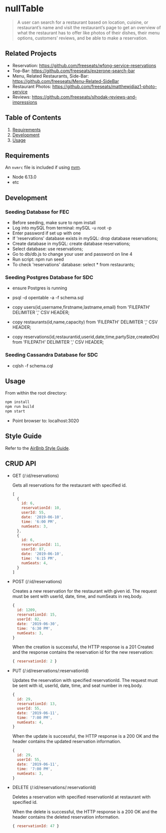 # nullTable

> A user can search for a restaurant based on location, cuisine, or restaurant’s name and visit the restaurant’s page to get an overview of what the restaurant has to offer like photos of their dishes, their menu options, customers’ reviews, and be able to make a reservation.

## Related Projects

  - Reservation: https://github.com/freeseats/wfong-service-reservations
  - Top-Bar: https://github.com/freeseats/exzerone-search-bar
  - Menu, Related Restaurants, Side-Bar: https://github.com/freeseats/Menu-Related-SideBar
  - Restaurant Photos: https://github.com/freeseats/matthewjdiaz1-photo-service
  - Reviews: https://github.com/freeseats/slhodak-reviews-and-impressions

## Table of Contents

1. [Requirements](#requirements)
2. [Development](#development)
3. [Usage](#Usage)

## Requirements

An `nvmrc` file is included if using [nvm](https://github.com/creationix/nvm).

- Node 6.13.0
- etc

## Development

### Seeding Database for FEC
- Before seeding, make sure to npm install
- Log into mySQL from terminal: mySQL -u root -p
- Enter password if set up with one
- If 'reservations' database exists in mySQL: drop database reservations;
- Create database in mySQL: create database reservations;
- Select database: use reservations;
- Go to db/db.js to change your user and password on line 4
- Run script:
npm run seed
- To check 'reservations' database: select * from restaurants;

### Seeding Postgres Database for SDC
- ensure Postgres is running
- psql -d opentable -a -f schema.sql

- copy users(id,username,firstname,lastname,email) from 'FILEPATH' DELIMITER ',' CSV HEADER;
- copy restaurants(id,name,capacity) from 'FILEPATH' DELIMITER ',' CSV HEADER;
- copy reservations(id,restaurantid,userid,date,time,partySize,createdOn) from 'FILEPATH' DELIMITER ',' CSV HEADER;

### Seeding Cassandra Database for SDC
- cqlsh -f schema.cql

## Usage

From within the root directory:
```sh
npm install
npm run build
npm start
```
- Point browser to: localhost:3020

## Style Guide

Refer to the [AirBnb Style Guide](https://github.com/airbnb/javascript).

## CRUD API

- GET (/:id/reservations)

  Gets all reservations for the restaurant with specified id.

  ```javascript
  [
    {
      id: 6,
      reservationId: 10,
      userId: 55,
      date: '2019-06-10',
      time: '6:00 PM',
      numSeats: 3,
    },
    {
      id: 6,
      reservationId: 11,
      userId: 87,
      date: '2019-06-10',
      time: '6:15 PM',
      numSeats: 4,
    }
  ]
  ```

- POST (/:id/reservations)
  
  Creates a new reservation for the restaurant with given id. The request must be sent with userId, date, time, and numSeats in req.body.

  ```javascript
  {
    id: 1209,
    reservationId: 15,
    userId: 82,
    date: '2019-06-30',
    time: '6:30 PM',
    numSeats: 3,
  }
  ```

  When the creation is successful, the HTTP response is a 201 Created and the response contains the reservation id for the new reservation:

  ```javascript
  { reservationId: 2 }
  ```

- PUT (/:id/reservations/:reservationId)
  
  Updates the reservation with specified reservationId. The request must be sent with id, userId, date, time, and seat number in req.body.

  ```javascript
  {
    id: 29,
    reservationId: 13,
    userId: 55,
    date: '2019-06-11',
    time: '7:00 PM',
    numSeats: 4,
  }
  ```
  
  When the update is successful, the HTTP response is a 200 OK and the header contains the updated reservation information.

  ```javascript
  {
    id: 29,
    userId: 55,
    date: '2019-06-11',
    time: '7:00 PM',
    numSeats: 3,
  }
  ```

- DELETE (/:id/reservations/:reservationId)
  
  Deletes a reservation with specified reservationId at restaurant with specified id.

  When the delete is successful, the HTTP response is a 200 OK and the header contains the deleted reservation information.

  ```javascript
  { reservationId: 47 }
  ```

